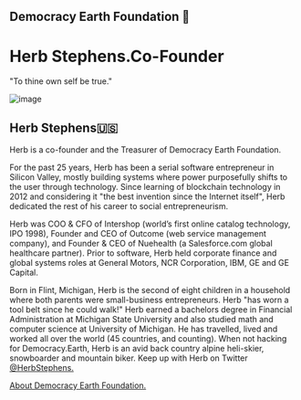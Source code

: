 ## Democracy Earth Foundation 🌿
# Herb Stephens.Co-Founder
"To thine own self be true."

![image](https://user-images.githubusercontent.com/24529258/37239564-1311f1c0-23f3-11e8-9729-72fa86643ddb.png)

## Herb Stephens🇺🇸

Herb is a co-founder and the Treasurer of Democracy Earth Foundation. 

For the past 25 years, Herb has been a serial software entrepreneur in Silicon Valley, mostly building systems where power purposefully shifts to the user through technology. Since learning of blockchain technology in 2012 and considering it "the best invention since the Internet itself", Herb dedicated the rest of his career to social entrepreneurism. 

Herb was COO & CFO of Intershop (world’s first online catalog technology, IPO 1998), Founder and CEO of Outcome (web service management company), and Founder & CEO of Nuehealth (a Salesforce.com global healthcare partner). Prior to software, Herb held corporate finance and global systems roles at General Motors, NCR Corporation, IBM, GE and GE Capital.

Born in Flint, Michigan, Herb is the second of eight children in a household where both parents were small-business entrepreneurs. Herb "has worn a tool belt since he could walk!" Herb earned a bachelors degree in Financial Administration at Michigan State University and also studied math and computer science at University of Michigan. He has travelled, lived and worked all over the world (45 countries, and counting).  When not hacking for Democracy.Earth, Herb is an avid back country alpine heli-skier, snowboarder and mountain biker. Keep up with Herb on Twitter [@HerbStephens.](https://twitter.com/HerbStephens)

[About Democracy Earth Foundation.](https://github.com/DemocracyEarth/press-kit/blob/master/README.md#democracy-earth-press-kit)
